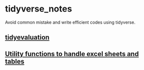 # tidyverse_notes
Avoid common mistake and write efficient codes using tidyverse.

## [tidyevaluation](/tidyevaluation/README.md)

## [Utility functions to handle excel sheets and tables](utility/read_excel_tables.md)